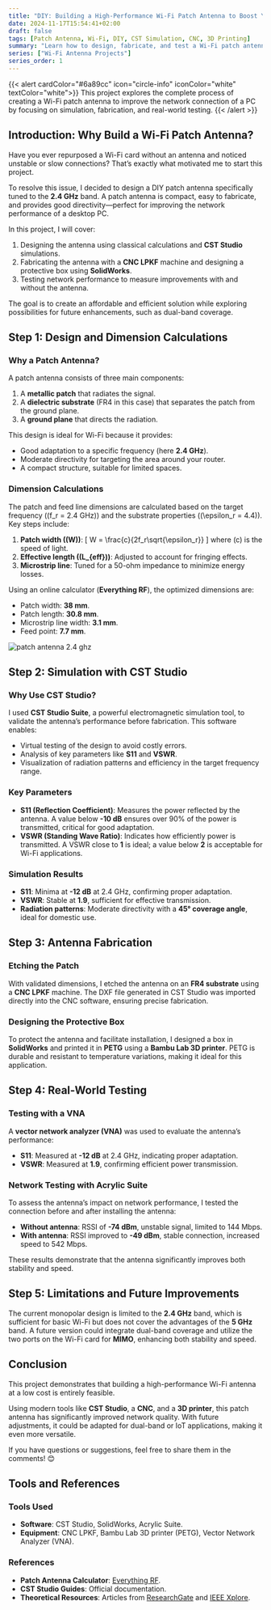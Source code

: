 ```yaml
---
title: "DIY: Building a High-Performance Wi-Fi Patch Antenna to Boost Your Connection"
date: 2024-11-17T15:54:41+02:00
draft: false
tags: [Patch Antenna, Wi-Fi, DIY, CST Simulation, CNC, 3D Printing]
summary: "Learn how to design, fabricate, and test a Wi-Fi patch antenna to significantly improve the signal quality of a card without an antenna."
series: ["Wi-Fi Antenna Projects"]
series_order: 1
---
```


{{< alert cardColor="#6a89cc" icon="circle-info" iconColor="white" textColor="white">}}
This project explores the complete process of creating a Wi-Fi patch antenna to improve the network connection of a PC by focusing on simulation, fabrication, and real-world testing.
{{< /alert >}}

## Introduction: Why Build a Wi-Fi Patch Antenna?

Have you ever repurposed a Wi-Fi card without an antenna and noticed unstable or slow connections? That’s exactly what motivated me to start this project.

To resolve this issue, I decided to design a DIY patch antenna specifically tuned to the **2.4 GHz** band. A patch antenna is compact, easy to fabricate, and provides good directivity—perfect for improving the network performance of a desktop PC.

In this project, I will cover:
1. Designing the antenna using classical calculations and **CST Studio** simulations.
2. Fabricating the antenna with a **CNC LPKF** machine and designing a protective box using **SolidWorks**.
3. Testing network performance to measure improvements with and without the antenna.

The goal is to create an affordable and efficient solution while exploring possibilities for future enhancements, such as dual-band coverage.

## Step 1: Design and Dimension Calculations

### Why a Patch Antenna?
A patch antenna consists of three main components:
1. A **metallic patch** that radiates the signal.
2. A **dielectric substrate** (FR4 in this case) that separates the patch from the ground plane.
3. A **ground plane** that directs the radiation.

This design is ideal for Wi-Fi because it provides:
- Good adaptation to a specific frequency (here **2.4 GHz**).
- Moderate directivity for targeting the area around your router.
- A compact structure, suitable for limited spaces.

### Dimension Calculations
The patch and feed line dimensions are calculated based on the target frequency (\(f_r = 2.4 GHz\)) and the substrate properties (\(\epsilon_r = 4.4\)). Key steps include:
1. **Patch width (\(W\))**:
   \[
   W = \frac{c}{2f_r\sqrt{\epsilon_r}}
   \]
   where \(c\) is the speed of light.
2. **Effective length (\(L_{eff}\))**: Adjusted to account for fringing effects.
3. **Microstrip line**: Tuned for a 50-ohm impedance to minimize energy losses.

Using an online calculator (**Everything RF**), the optimized dimensions are:
- Patch width: **38 mm**.
- Patch length: **30.8 mm**.
- Microstrip line width: **3.1 mm**.
- Feed point: **7.7 mm**.

![patch antenna 2.4 ghz](https://github.com/user-attachments/assets/3ad1b21b-a733-4528-9923-a2f6367d259b "calculated patch dimensions used for the design")

## Step 2: Simulation with CST Studio

### Why Use CST Studio?
I used **CST Studio Suite**, a powerful electromagnetic simulation tool, to validate the antenna’s performance before fabrication. This software enables:
- Virtual testing of the design to avoid costly errors.
- Analysis of key parameters like **S11** and **VSWR**.
- Visualization of radiation patterns and efficiency in the target frequency range.

### Key Parameters
- **S11 (Reflection Coefficient)**: Measures the power reflected by the antenna. A value below **-10 dB** ensures over 90% of the power is transmitted, critical for good adaptation.
- **VSWR (Standing Wave Ratio)**: Indicates how efficiently power is transmitted. A VSWR close to **1** is ideal; a value below **2** is acceptable for Wi-Fi applications.

### Simulation Results
- **S11**: Minima at **-12 dB** at 2.4 GHz, confirming proper adaptation.
- **VSWR**: Stable at **1.9**, sufficient for effective transmission.
- **Radiation patterns**: Moderate directivity with a **45° coverage angle**, ideal for domestic use.

## Step 3: Antenna Fabrication

### Etching the Patch
With validated dimensions, I etched the antenna on an **FR4 substrate** using a **CNC LPKF** machine. The DXF file generated in CST Studio was imported directly into the CNC software, ensuring precise fabrication.

### Designing the Protective Box
To protect the antenna and facilitate installation, I designed a box in **SolidWorks** and printed it in **PETG** using a **Bambu Lab 3D printer**. PETG is durable and resistant to temperature variations, making it ideal for this application.

## Step 4: Real-World Testing

### Testing with a VNA
A **vector network analyzer (VNA)** was used to evaluate the antenna’s performance:
- **S11**: Measured at **-12 dB** at 2.4 GHz, indicating proper adaptation.
- **VSWR**: Measured at **1.9**, confirming efficient power transmission.

### Network Testing with Acrylic Suite
To assess the antenna’s impact on network performance, I tested the connection before and after installing the antenna:
- **Without antenna**: RSSI of **-74 dBm**, unstable signal, limited to 144 Mbps.
- **With antenna**: RSSI improved to **-49 dBm**, stable connection, increased speed to 542 Mbps.

These results demonstrate that the antenna significantly improves both stability and speed.

## Step 5: Limitations and Future Improvements

The current monopolar design is limited to the **2.4 GHz** band, which is sufficient for basic Wi-Fi but does not cover the advantages of the **5 GHz** band. A future version could integrate dual-band coverage and utilize the two ports on the Wi-Fi card for **MIMO**, enhancing both stability and speed.

## Conclusion

This project demonstrates that building a high-performance Wi-Fi antenna at a low cost is entirely feasible.

Using modern tools like **CST Studio**, a **CNC**, and a **3D printer**, this patch antenna has significantly improved network quality. With future adjustments, it could be adapted for dual-band or IoT applications, making it even more versatile.

If you have questions or suggestions, feel free to share them in the comments! 😊

## Tools and References

### Tools Used
- **Software**: CST Studio, SolidWorks, Acrylic Suite.
- **Equipment**: CNC LPKF, Bambu Lab 3D printer (PETG), Vector Network Analyzer (VNA).

### References
- **Patch Antenna Calculator**: [Everything RF](https://www.everythingrf.com/tools/microstrip-patch-antenna-calculator).
- **CST Studio Guides**: Official documentation.
- **Theoretical Resources**: Articles from [ResearchGate](https://www.researchgate.net) and [IEEE Xplore](https://ieeexplore.ieee.org).
